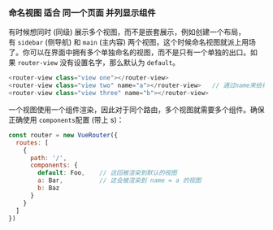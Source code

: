 ###  命名视图 适合 同一个页面 并列显示组件

有时候想同时 (同级) 展示多个视图，而不是嵌套展示，例如创建一个布局，有 `sidebar` (侧导航) 和 `main` (主内容) 两个视图，这个时候命名视图就派上用场了。你可以在界面中拥有多个单独命名的视图，而不是只有一个单独的出口。如果 `router-view` 没有设置名字，那么默认为 `default`。 

```javascript
<router-view class="view one"></router-view>
<router-view class="view two" name="a"></router-view>   // 通过name来给视图命名
<router-view class="view three" name="b"></router-view>
```

一个视图使用一个组件渲染，因此对于同个路由，多个视图就需要多个组件。确保正确使用 `components`配置 (带上 s)： 

```javascript
const router = new VueRouter({
  routes: [
    {
      path: '/',
      components: {
        default: Foo,    // 这回被渲染到默认的视图
        a: Bar,          // 这会被渲染到 name = a 的视图
        b: Baz
      }
    }
  ]
})
```

